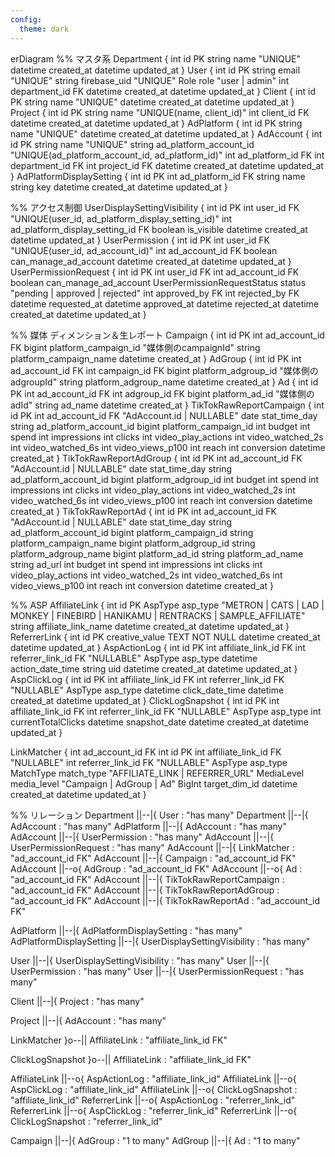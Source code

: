 ```yaml
---
config:
  theme: dark
---
```


erDiagram
%% マスタ系
Department {
int id PK
string name "UNIQUE"
datetime created_at
datetime updated_at
}
User {
int id PK
string email "UNIQUE"
string firebase_uid "UNIQUE"
Role role "user | admin"
int department_id FK
datetime created_at
datetime updated_at
}
Client {
int id PK
string name "UNIQUE"
datetime created_at
datetime updated_at
}
Project {
int id PK
string name "UNIQUE(name, client_id)"
int client_id FK
datetime created_at
datetime updated_at
}
AdPlatform {
int id PK
string name "UNIQUE"
datetime created_at
datetime updated_at
}
AdAccount {
int id PK
string name "UNIQUE"
string ad_platform_account_id "UNIQUE(ad_platform_account_id, ad_platform_id)"
int ad_platform_id FK
int department_id FK
int project_id FK
datetime created_at
datetime updated_at
}
AdPlatformDisplaySetting {
int id PK
int ad_platform_id FK
string name
string key
datetime created_at
datetime updated_at
}

%% アクセス制御
UserDisplaySettingVisibility {
int id PK
int user_id FK "UNIQUE(user_id, ad_platform_display_setting_id)"
int ad_platform_display_setting_id FK
boolean is_visible
datetime created_at
datetime updated_at
}
UserPermission {
int id PK
int user_id FK "UNIQUE(user_id, ad_account_id)"
int ad_account_id FK
boolean can_manage_ad_account
datetime created_at
datetime updated_at
}
UserPermissionRequest {
int id PK
int user_id FK
int ad_account_id FK
boolean can_manage_ad_account
UserPermissionRequestStatus status "pending | approved | rejected"
int approved_by FK
int rejected_by FK
datetime requested_at
datetime approved_at
datetime rejected_at
datetime created_at
datetime updated_at
}

%% 媒体 ディメンション＆生レポート
Campaign {
int id PK
int ad_account_id FK
bigint platform_campaign_id "媒体側のcampaignId"
string platform_campaign_name
datetime created_at
}
AdGroup {
int id PK
int ad_account_id FK
int campaign_id FK
bigint platform_adgroup_id "媒体側のadgroupId"
string platform_adgroup_name
datetime created_at
}
Ad {
int id PK
int ad_account_id FK
int adgroup_id FK
bigint platform_ad_id "媒体側のadId"
string ad_name
datetime created_at
}
TikTokRawReportCampaign {
int id PK
int ad_account_id FK "AdAccount.id | NULLABLE"
date stat_time_day
string ad_platform_account_id
bigint platform_campaign_id
int budget
int spend
int impressions
int clicks
int video_play_actions
int video_watched_2s
int video_watched_6s
int video_views_p100
int reach
int conversion
datetime created_at
}
TikTokRawReportAdGroup {
int id PK
int ad_account_id FK "AdAccount.id | NULLABLE"
date stat_time_day
string ad_platform_account_id
bigint platform_adgroup_id
int budget
int spend
int impressions
int clicks
int video_play_actions
int video_watched_2s
int video_watched_6s
int video_views_p100
int reach
int conversion
datetime created_at
}
TikTokRawReportAd {
int id PK
int ad_account_id FK "AdAccount.id | NULLABLE"
date stat_time_day
string ad_platform_account_id
bigint platform_campaign_id
string platform_campaign_name
bigint platform_adgroup_id
string platform_adgroup_name
bigint platform_ad_id
string platform_ad_name
string ad_url
int budget
int spend
int impressions
int clicks
int video_play_actions
int video_watched_2s
int video_watched_6s
int video_views_p100
int reach
int conversion
datetime created_at
}

%% ASP
AffiliateLink {
int id PK
AspType asp_type "METRON | CATS | LAD | MONKEY | FINEBIRD | HANIKAMU | RENTRACKS | SAMPLE_AFFILIATE"
string affiliate_link_name
datetime created_at
datetime updated_at
}
ReferrerLink {
int id PK
creative_value TEXT NOT NULL
datetime created_at
datetime updated_at
}
AspActionLog {
int id PK
int affiliate_link_id FK
int referrer_link_id FK "NULLABLE"
AspType asp_type
datetime action_date_time
string uid
datetime created_at
datetime updated_at
}
AspClickLog {
int id PK
int affiliate_link_id FK
int referrer_link_id FK "NULLABLE"
AspType asp_type
datetime click_date_time
datetime created_at
datetime updated_at
}
ClickLogSnapshot {
int id PK
int affiliate_link_id FK
int referrer_link_id FK "NULLABLE"
AspType asp_type
int currentTotalClicks
datetime snapshot_date
datetime created_at
datetime updated_at
}

LinkMatcher {
int ad_account_id FK
int id PK
int affiliate_link_id FK "NULLABLE"
int referrer_link_id FK "NULLABLE"
AspType asp_type
MatchType match_type "AFFILIATE_LINK | REFERRER_URL"
MediaLevel media_level "Campaign | AdGroup | Ad"
BigInt target_dim_id
datetime created_at
datetime updated_at
}

%% リレーション
Department ||--|{ User : "has many"
Department ||--|{ AdAccount : "has many"
AdPlatform ||--|{ AdAccount : "has many"
AdAccount ||--|{ UserPermission : "has many"
AdAccount ||--|{ UserPermissionRequest : "has many"
AdAccount ||--|{ LinkMatcher : "ad_account_id FK"
AdAccount ||--|{ Campaign : "ad_account_id FK"
AdAccount ||--o{ AdGroup : "ad_account_id FK"
AdAccount ||--o{ Ad : "ad_account_id FK"
AdAccount ||--|{ TikTokRawReportCampaign : "ad_account_id FK"
AdAccount ||--|{ TikTokRawReportAdGroup : "ad_account_id FK"
AdAccount ||--|{ TikTokRawReportAd : "ad_account_id FK"

AdPlatform ||--|{ AdPlatformDisplaySetting : "has many"
AdPlatformDisplaySetting ||--|{ UserDisplaySettingVisibility : "has many"

User ||--|{ UserDisplaySettingVisibility : "has many"
User ||--|{ UserPermission : "has many"
User ||--|{ UserPermissionRequest : "has many"

Client ||--|{ Project : "has many"

Project ||--|{ AdAccount : "has many"

LinkMatcher }o--|| AffiliateLink : "affiliate_link_id FK"

ClickLogSnapshot }o--|| AffiliateLink : "affiliate_link_id FK"

AffiliateLink ||--o{ AspActionLog : "affiliate_link_id"
AffiliateLink ||--o{ AspClickLog : "affiliate_link_id"
AffiliateLink ||--o{ ClickLogSnapshot : "affiliate_link_id"
ReferrerLink ||--o{ AspActionLog : "referrer_link_id"
ReferrerLink ||--o{ AspClickLog : "referrer_link_id"
ReferrerLink ||--o{ ClickLogSnapshot : "referrer_link_id"

Campaign ||--|{ AdGroup : "1 to many"
AdGroup ||--|{ Ad : "1 to many"
